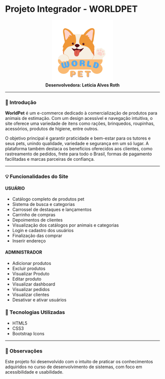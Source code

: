 # Projeto Integrador - WORLDPET

<p align="center">
  <img src="Projeto_Integrador_USUARIO/image/icones_nav/icone_principal.png" alt="Logo do WorldPet" width="200">
  <br>
  <strong>
    Desenvolvedora: Letícia Alves Roth
  </strong>
</p>

---

### 🐾 Introdução

**WorldPet** é um e-commerce dedicado à comercialização de produtos para animais de estimação. Com um design acessível e navegação intuitiva, o site oferece uma variedade de itens como rações, brinquedos, roupinhas, acessórios, produtos de higiene, entre outros.

O objetivo principal é garantir praticidade e bem-estar para os tutores e seus pets, unindo qualidade, variedade e segurança em um só lugar. A plataforma também destaca os benefícios oferecidos aos clientes, como rastreamento de pedidos, frete para todo o Brasil, formas de pagamento facilitadas e marcas parceiras de confiança.

---

### 💡 Funcionalidades do Site 

#### USUÁRIO
- Catálogo completo de produtos pet
- Sistema de busca e categorias
- Carrossel de destaques e lançamentos
- Carrinho de compras
- Depoimentos de clientes
- Visualização dos catálogos por animais e categorias
- Login e cadastro dos usuários
- Finalização das comprar
- Inserir endereço


#### ADMINISTRADOR
- Adicionar produtos
- Excluir produtos
- Visualizar Produto
- Editar produto
- Visualizar dashboard
- Visualizar pedidos
- Visualizar clientes
- Desativar e ativar usuários



### 🚀 Tecnologias Utilizadas

- HTML5
- CSS3
- Bootstrap Icons

---

### 📌 Observações

Este projeto foi desenvolvido com o intuito de praticar os conhecimentos adquiridos no curso de desenvolvimento de sistemas, com foco em acessibilidade e usabilidade.


